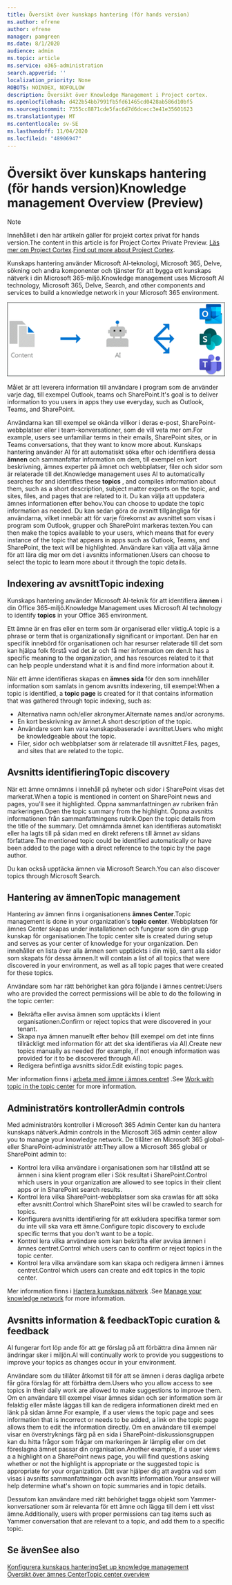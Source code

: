 ```yaml
---
title: Översikt över kunskaps hantering (för hands version)
ms.author: efrene
author: efrene
manager: pamgreen
ms.date: 8/1/2020
audience: admin
ms.topic: article
ms.service: o365-administration
search.appverid: ''
localization_priority: None
ROBOTS: NOINDEX, NOFOLLOW
description: Översikt över Knowledge Management i Project cortex.
ms.openlocfilehash: d422b54bb7991fb5fd61465cd0428ab586d10bf5
ms.sourcegitcommit: 7355cc8871cde5fac6d7d6dcecc3e41e35601623
ms.translationtype: MT
ms.contentlocale: sv-SE
ms.lasthandoff: 11/04/2020
ms.locfileid: "48906947"
---
```

# <a name="knowledge-management-overview-preview"></a><span data-ttu-id="6a47b-103">Översikt över kunskaps hantering (för hands version)</span><span class="sxs-lookup"><span data-stu-id="6a47b-103">Knowledge management Overview (Preview)</span></span>

> [!Note] 
> <span data-ttu-id="6a47b-104">Innehållet i den här artikeln gäller för projekt cortex privat för hands version.</span><span class="sxs-lookup"><span data-stu-id="6a47b-104">The content in this article is for Project Cortex Private Preview.</span></span> <span data-ttu-id="6a47b-105">[Läs mer om Project Cortex](https://aka.ms/projectcortex).</span><span class="sxs-lookup"><span data-stu-id="6a47b-105">[Find out more about Project Cortex](https://aka.ms/projectcortex).</span></span>

<span data-ttu-id="6a47b-106">Kunskaps hantering använder Microsoft AI-teknologi, Microsoft 365, Delve, sökning och andra komponenter och tjänster för att bygga ett kunskaps nätverk i din Microsoft 365-miljö.</span><span class="sxs-lookup"><span data-stu-id="6a47b-106">Knowledge management uses Microsoft AI technology, Microsoft 365, Delve, Search, and other components and services to build a knowledge network in your Microsoft 365 environment.</span></span> 

   ![Kunskaps hanterings flöde](../media/content-understanding/knowledge-management-flowchart.png) </br> 

<span data-ttu-id="6a47b-108">Målet är att leverera information till användare i program som de använder varje dag, till exempel Outlook, teams och SharePoint.</span><span class="sxs-lookup"><span data-stu-id="6a47b-108">It's goal is to deliver information to you users in apps they use everyday, such as Outlook, Teams, and SharePoint.</span></span>

<span data-ttu-id="6a47b-109">Användarna kan till exempel se okända villkor i deras e-post, SharePoint-webbplatser eller i team-konversationer, som de vill veta mer om.</span><span class="sxs-lookup"><span data-stu-id="6a47b-109">For example, users see unfamiliar terms in their emails, SharePoint sites, or in Teams conversations, that they want to know more about.</span></span> <span data-ttu-id="6a47b-110">Kunskaps hantering använder AI för att automatiskt söka efter och identifiera dessa **ämnen** och sammanfattar information om dem, till exempel en kort beskrivning, ämnes experter på ämnet och webbplatser, filer och sidor som är relaterade till det.</span><span class="sxs-lookup"><span data-stu-id="6a47b-110">Knowledge management uses AI to automatically searches for and identifies these **topics** , and compiles information about them, such as a short description, subject matter experts on the topic, and sites, files, and pages that are related to it.</span></span> <span data-ttu-id="6a47b-111">Du kan välja att uppdatera ämnes informationen efter behov.</span><span class="sxs-lookup"><span data-stu-id="6a47b-111">You can choose to update the topic information as needed.</span></span> <span data-ttu-id="6a47b-112">Du kan sedan göra de avsnitt tillgängliga för användarna, vilket innebär att för varje förekomst av avsnittet som visas i program som Outlook, grupper och SharePoint markeras texten.</span><span class="sxs-lookup"><span data-stu-id="6a47b-112">You can then make the topics available to your users, which means that for every instance of the topic that appears in apps such as Outlook, Teams, and SharePoint, the text will be highlighted.</span></span> <span data-ttu-id="6a47b-113">Användare kan välja att välja ämne för att lära dig mer om det i avsnitts informationen.</span><span class="sxs-lookup"><span data-stu-id="6a47b-113">Users can choose to select the topic to learn more about it through the topic details.</span></span>


## <a name="topic-indexing"></a><span data-ttu-id="6a47b-114">Indexering av avsnitt</span><span class="sxs-lookup"><span data-stu-id="6a47b-114">Topic indexing</span></span>

<span data-ttu-id="6a47b-115">Kunskaps hantering använder Microsoft AI-teknik för att identifiera **ämnen** i din Office 365-miljö.</span><span class="sxs-lookup"><span data-stu-id="6a47b-115">Knowledge Management uses Microsoft AI technology to identify **topics** in your Office 365 environment.</span></span>

<span data-ttu-id="6a47b-116">Ett ämne är en fras eller en term som är organiserad eller viktig.</span><span class="sxs-lookup"><span data-stu-id="6a47b-116">A topic is a phrase or term that is organizationally significant or important.</span></span> <span data-ttu-id="6a47b-117">Den har en specifik innebörd för organisationen och har resurser relaterade till det som kan hjälpa folk förstå vad det är och få mer information om den.</span><span class="sxs-lookup"><span data-stu-id="6a47b-117">It has a specific meaning to the organization, and has resources related to it that can help people understand what it is and find more information about it.</span></span>

<span data-ttu-id="6a47b-118">När ett ämne identifieras skapas en **ämnes sida** för den som innehåller information som samlats in genom avsnitts indexering, till exempel:</span><span class="sxs-lookup"><span data-stu-id="6a47b-118">When a topic is identified, a **topic page** is created for it that contains information that was gathered through topic indexing, such as:</span></span>

- <span data-ttu-id="6a47b-119">Alternativa namn och/eller akronymer.</span><span class="sxs-lookup"><span data-stu-id="6a47b-119">Alternate names and/or acronyms.</span></span>
- <span data-ttu-id="6a47b-120">En kort beskrivning av ämnet.</span><span class="sxs-lookup"><span data-stu-id="6a47b-120">A short description of the topic.</span></span>
- <span data-ttu-id="6a47b-121">Användare som kan vara kunskapsbaserade i avsnittet.</span><span class="sxs-lookup"><span data-stu-id="6a47b-121">Users who might be knowledgeable about the topic.</span></span>
- <span data-ttu-id="6a47b-122">Filer, sidor och webbplatser som är relaterade till avsnittet.</span><span class="sxs-lookup"><span data-stu-id="6a47b-122">Files, pages, and sites that are related to the topic.</span></span>


## <a name="topic-discovery"></a><span data-ttu-id="6a47b-123">Avsnitts identifiering</span><span class="sxs-lookup"><span data-stu-id="6a47b-123">Topic discovery</span></span>
<span data-ttu-id="6a47b-124">När ett ämne omnämns i innehåll på nyheter och sidor i SharePoint visas det markerat.</span><span class="sxs-lookup"><span data-stu-id="6a47b-124">When a topic is mentioned in content on SharePoint news and pages, you'll see it highlighted.</span></span> <span data-ttu-id="6a47b-125">Öppna sammanfattningen av rubriken från markeringen.</span><span class="sxs-lookup"><span data-stu-id="6a47b-125">Open the topic summary from the highlight.</span></span> <span data-ttu-id="6a47b-126">Öppna avsnitts informationen från sammanfattningens rubrik.</span><span class="sxs-lookup"><span data-stu-id="6a47b-126">Open the topic details from the title of the summary.</span></span> <!--(msg for Efren: not sure if I should use discovery for this; we use discovered in-product for indexing?)--> <span data-ttu-id="6a47b-127">Det omnämnda ämnet kan identifieras automatiskt eller ha lagts till på sidan med en direkt referens till ämnet av sidans författare.</span><span class="sxs-lookup"><span data-stu-id="6a47b-127">The mentioned topic could be identified automatically or have been added to the page with a direct reference to the topic by the page author.</span></span>

<span data-ttu-id="6a47b-128">Du kan också upptäcka ämnen via Microsoft Search.</span><span class="sxs-lookup"><span data-stu-id="6a47b-128">You can also discover topics through Microsoft Search.</span></span>


## <a name="topic-management"></a><span data-ttu-id="6a47b-129">Hantering av ämnen</span><span class="sxs-lookup"><span data-stu-id="6a47b-129">Topic management</span></span>

<span data-ttu-id="6a47b-130">Hantering av ämnen finns i organisationens **ämnes Center**.</span><span class="sxs-lookup"><span data-stu-id="6a47b-130">Topic management is done in your organization's **topic center**.</span></span> <span data-ttu-id="6a47b-131">Webbplatsen för ämnes Center skapas under installationen och fungerar som din grupp kunskap för organisationen.</span><span class="sxs-lookup"><span data-stu-id="6a47b-131">The topic center site is created during setup and serves as your center of knowledge for your organization.</span></span> <span data-ttu-id="6a47b-132">Den innehåller en lista över alla ämnen som upptäckts i din miljö, samt alla sidor som skapats för dessa ämnen.</span><span class="sxs-lookup"><span data-stu-id="6a47b-132">It will contain a list of all topics that were discovered in your environment, as well as all topic pages that were created for these topics.</span></span> 

<span data-ttu-id="6a47b-133">Användare som har rätt behörighet kan göra följande i ämnes centret:</span><span class="sxs-lookup"><span data-stu-id="6a47b-133">Users who are provided the correct permissions will be able to do the following in the topic center:</span></span>

- <span data-ttu-id="6a47b-134">Bekräfta eller avvisa ämnen som upptäckts i klient organisationen.</span><span class="sxs-lookup"><span data-stu-id="6a47b-134">Confirm or reject topics that were discovered in your tenant.</span></span>
- <span data-ttu-id="6a47b-135">Skapa nya ämnen manuellt efter behov (till exempel om det inte finns tillräckligt med information för att det ska identifieras via AI).</span><span class="sxs-lookup"><span data-stu-id="6a47b-135">Create new topics manually as needed (for example, if not enough information was provided for it to be discovered through AI).</span></span>
- <span data-ttu-id="6a47b-136">Redigera befintliga avsnitts sidor.</span><span class="sxs-lookup"><span data-stu-id="6a47b-136">Edit existing topic pages.</span></span></br>

<span data-ttu-id="6a47b-137">Mer information finns i [arbeta med ämne i ämnes centret](work-with-topics.md) .</span><span class="sxs-lookup"><span data-stu-id="6a47b-137">See [Work with topic in the topic center](work-with-topics.md) for more information.</span></span>  


## <a name="admin-controls"></a><span data-ttu-id="6a47b-138">Administratörs kontroller</span><span class="sxs-lookup"><span data-stu-id="6a47b-138">Admin controls</span></span>

<span data-ttu-id="6a47b-139">Med administratörs kontroller i Microsoft 365 Admin Center kan du hantera kunskaps nätverk.</span><span class="sxs-lookup"><span data-stu-id="6a47b-139">Admin controls in the Microsoft 365 admin center  allow you to manage your knowledge network.</span></span> <span data-ttu-id="6a47b-140">De tillåter en Microsoft 365 global-eller SharePoint-administratör att:</span><span class="sxs-lookup"><span data-stu-id="6a47b-140">They allow a Microsoft 365 global or SharePoint admin to:</span></span>

- <span data-ttu-id="6a47b-141">Kontrol lera vilka användare i organisationen som har tillstånd att se ämnen i sina klient program eller i Sök resultat i SharePoint.</span><span class="sxs-lookup"><span data-stu-id="6a47b-141">Control which users in your organization are allowed to see topics in their client apps or in SharePoint search results.</span></span>
- <span data-ttu-id="6a47b-142">Kontrol lera vilka SharePoint-webbplatser som ska crawlas för att söka efter avsnitt.</span><span class="sxs-lookup"><span data-stu-id="6a47b-142">Control which SharePoint sites will be crawled to search for topics.</span></span>
- <span data-ttu-id="6a47b-143">Konfigurera avsnitts identifiering för att exkludera specifika termer som du inte vill ska vara ett ämne.</span><span class="sxs-lookup"><span data-stu-id="6a47b-143">Configure topic discovery to exclude specific terms that you don't want to be a topic.</span></span>
- <span data-ttu-id="6a47b-144">Kontrol lera vilka användare som kan bekräfta eller avvisa ämnen i ämnes centret.</span><span class="sxs-lookup"><span data-stu-id="6a47b-144">Control which users can to confirm or reject topics in the topic center.</span></span>
- <span data-ttu-id="6a47b-145">Kontrol lera vilka användare som kan skapa och redigera ämnen i ämnes centret.</span><span class="sxs-lookup"><span data-stu-id="6a47b-145">Control which users can create and edit topics in the topic center.</span></span>

<span data-ttu-id="6a47b-146">Mer information finns i [Hantera kunskaps nätverk](manage-knowledge-network.md) .</span><span class="sxs-lookup"><span data-stu-id="6a47b-146">See [Manage your knowledge network](manage-knowledge-network.md) for more information.</span></span> 

## <a name="topic-curation--feedback"></a><span data-ttu-id="6a47b-147">Avsnitts information & feedback</span><span class="sxs-lookup"><span data-stu-id="6a47b-147">Topic curation & feedback</span></span>

<span data-ttu-id="6a47b-148">AI fungerar fort löp ande för att ge förslag på att förbättra dina ämnen när ändringar sker i miljön.</span><span class="sxs-lookup"><span data-stu-id="6a47b-148">AI will continually work to provide you suggestions to improve your topics as changes occur in your environment.</span></span>

<span data-ttu-id="6a47b-149">Användare som du tillåter åtkomst till för att se ämnen i deras dagliga arbete får göra förslag för att förbättra dem.</span><span class="sxs-lookup"><span data-stu-id="6a47b-149">Users who you allow access to see topics in their daily work are allowed to make suggestions to improve them.</span></span> <span data-ttu-id="6a47b-150">Om en användare till exempel visar ämnes sidan och ser information som är felaktig eller måste läggas till kan de redigera informationen direkt med en länk på sidan ämne.</span><span class="sxs-lookup"><span data-stu-id="6a47b-150">For example, if a user views the topic page and sees information that is incorrect or needs to be added, a link on the topic page allows them to edit the information directly.</span></span> <span data-ttu-id="6a47b-151">Om en användare till exempel visar en överstryknings färg på en sida i SharePoint-diskussionsgruppen kan du hitta frågor som frågar om markeringen är lämplig eller om det föreslagna ämnet passar din organisation.</span><span class="sxs-lookup"><span data-stu-id="6a47b-151">Another example, if a user views a a highlight on a SharePoint news page, you will find questions asking whether or not the highlight is appropriate or the suggested topic is appropriate for your organization.</span></span> <span data-ttu-id="6a47b-152">Ditt svar hjälper dig att avgöra vad som visas i avsnitts sammanfattningar och avsnitts information.</span><span class="sxs-lookup"><span data-stu-id="6a47b-152">Your answer will help determine what's shown on topic summaries and in topic details.</span></span>

<span data-ttu-id="6a47b-153">Dessutom kan användare med rätt behörighet tagga objekt som Yammer-konversationer som är relevanta för ett ämne och lägga till dem i ett visst ämne.</span><span class="sxs-lookup"><span data-stu-id="6a47b-153">Additionally, users with proper permissions can tag items such as Yammer conversation that are relevant to a topic, and add them to a specific topic.</span></span> <!--(msg for Efren: changed to Yammer, because we will not have shipped Teams yet)-->


## <a name="see-also"></a><span data-ttu-id="6a47b-154">Se även</span><span class="sxs-lookup"><span data-stu-id="6a47b-154">See also</span></span>
[<span data-ttu-id="6a47b-155">Konfigurera kunskaps hantering</span><span class="sxs-lookup"><span data-stu-id="6a47b-155">Set up knowledge management</span></span>](set-up-knowledge-network.md)</br>
[<span data-ttu-id="6a47b-156">Översikt över ämnes Center</span><span class="sxs-lookup"><span data-stu-id="6a47b-156">Topic center overview</span></span>](topic-center-overview.md)
